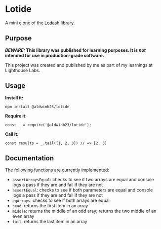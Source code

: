 # Lotide

A mini clone of the [Lodash](https://lodash.com) library.

## Purpose

**_BEWARE:_ This library was published for learning purposes. It is _not_ intended for use in production-grade software.**

This project was created and published by me as part of my learnings at Lighthouse Labs. 

## Usage

**Install it:**

`npm install @aldwinb23/lotide`

**Require it:**

`const _ = require('@aldwinb23/lotide');`

**Call it:**

`const results = _.tail([1, 2, 3]) // => [2, 3]`

## Documentation

The following functions are currently implemented:

* `assertArraysEqual`: checks to see if two arrays are equal and console logs a pass if they are and fail if they are not
* `assertEqual`: checks to see if both parameters are equal and console logs a pass if they are and fail if they are not
* `eqArrays`: checks to see if both arrays are equal
* `head`: returns the first item in an array
* `middle`: returns the middle of an odd aray; returns the two middle of an even array
* `tail`: returns the last item in an array
